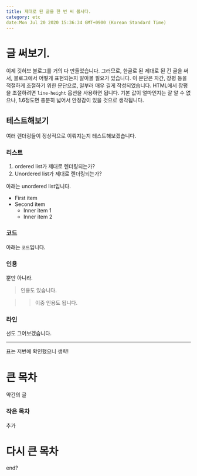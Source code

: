 ```yaml
---
title: 제대로 된 글을 한 번 써 봅시다.
category: etc
date:Mon Jul 20 2020 15:36:34 GMT+0900 (Korean Standard Time)
---
```


# 글 써보기.

이제 깃허브 블로그를 거의 다 만들었습니다. 그러므로, 한글로 된 제대로 된 긴 글을 써서, 블로그에서 어떻게 표현되는지 알아볼 필요가 있습니다. 이 문단은 자간, 장평 등을 적절하게 조절하기 위한 문단으로, 일부러 매우 길게 작성되었습니다. HTML에서 장평을 조절하려면 `line-height` 옵션을 사용하면 됩니다. 기본 값이 얼마인지는 잘 알 수 없으나, 1.6정도면 충분히 넓어서 안정감이 있을 것으로 생각됩니다.

## 테스트해보기

여러 렌더링들이 정상적으로 이뤄지는지 테스트해보겠습니다.

### 리스트

1. ordered list가 제대로 렌더링되는가?
2. Unordered list가 제대로 렌더링되는가?

아래는 unordered list입니다.

- First item
- Second item
  - Inner item 1
  - Inner item 2

### 코드

아래는 `코드`입니다.

### 인용

뿐만 아니라.

> 인용도 있습니다.

> > 이중 인용도 됩니다.

### 라인

선도 그어보겠습니다.

---

표는 저번에 확인했으니 생략!

# 큰 목차

약간의 글

### 작은 목차

추가

# 다시 큰 목차

end?

